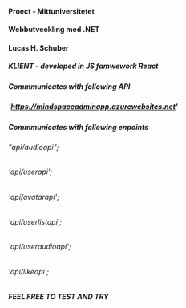 #### Proect - Mittuniversitetet
#### Webbutveckling med .NET
#### Lucas H. Schuber

##### KLIENT - developed in JS famwework React

##### Commmunicates with following API
##### 'https://mindspaceadminapp.azurewebsites.net'

##### Commmunicates with following enpoints
###### "api/audioapi";
###### 'api/userapi';
###### 'api/avatarapi';
###### 'api/userlistapi';
###### 'api/useraudioapi';
###### 'api/likeapi';

##### FEEL FREE TO TEST AND TRY

 
